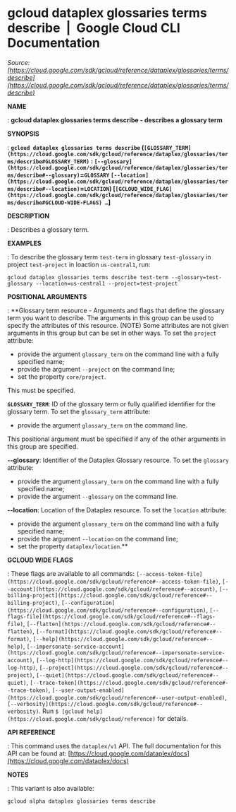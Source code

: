 # gcloud dataplex glossaries terms describe  |  Google Cloud CLI Documentation

*Source: [https://cloud.google.com/sdk/gcloud/reference/dataplex/glossaries/terms/describe](https://cloud.google.com/sdk/gcloud/reference/dataplex/glossaries/terms/describe)*

**NAME**

: **gcloud dataplex glossaries terms describe - describes a glossary term**

**SYNOPSIS**

: **`gcloud dataplex glossaries terms describe` (`[GLOSSARY_TERM](https://cloud.google.com/sdk/gcloud/reference/dataplex/glossaries/terms/describe#GLOSSARY_TERM)` : `[--glossary](https://cloud.google.com/sdk/gcloud/reference/dataplex/glossaries/terms/describe#--glossary)`=`GLOSSARY` `[--location](https://cloud.google.com/sdk/gcloud/reference/dataplex/glossaries/terms/describe#--location)`=`LOCATION`) [`[GCLOUD_WIDE_FLAG](https://cloud.google.com/sdk/gcloud/reference/dataplex/glossaries/terms/describe#GCLOUD-WIDE-FLAGS) …`]**

**DESCRIPTION**

: Describes a glossary term.

**EXAMPLES**

: To describe the glossary term `test-term` in glossary
`test-glossary` in project `test-project` in loaction
`us-central1`, run:

```
gcloud dataplex glossaries terms describe test-term --glossary=test-glossary --location=us-central1 --project=test-project
```

**POSITIONAL ARGUMENTS**

: **Glossary term resource - Arguments and flags that define the glossary term you
want to describe. The arguments in this group can be used to specify the
attributes of this resource. (NOTE) Some attributes are not given arguments in
this group but can be set in other ways.
To set the `project` attribute:

- provide the argument `glossary_term` on the command line with a fully
specified name;
- provide the argument `--project` on the command line;
- set the property `core/project`.

This must be specified.

**`GLOSSARY_TERM`**:
ID of the glossary term or fully qualified identifier for the glossary term.
To set the `glossary_term` attribute:

- provide the argument `glossary_term` on the command line.

This positional argument must be specified if any of the other arguments in this
group are specified.

**--glossary**:
Identifier of the Dataplex Glossary resource.
To set the `glossary` attribute:

- provide the argument `glossary_term` on the command line with a fully
specified name;
- provide the argument `--glossary` on the command line.

**--location**:
Location of the Dataplex resource.
To set the `location` attribute:

- provide the argument `glossary_term` on the command line with a fully
specified name;
- provide the argument `--location` on the command line;
- set the property `dataplex/location`.**

**GCLOUD WIDE FLAGS**

: These flags are available to all commands: `[--access-token-file](https://cloud.google.com/sdk/gcloud/reference#--access-token-file)`,
`[--account](https://cloud.google.com/sdk/gcloud/reference#--account)`, `[--billing-project](https://cloud.google.com/sdk/gcloud/reference#--billing-project)`,
`[--configuration](https://cloud.google.com/sdk/gcloud/reference#--configuration)`,
`[--flags-file](https://cloud.google.com/sdk/gcloud/reference#--flags-file)`,
`[--flatten](https://cloud.google.com/sdk/gcloud/reference#--flatten)`, `[--format](https://cloud.google.com/sdk/gcloud/reference#--format)`, `[--help](https://cloud.google.com/sdk/gcloud/reference#--help)`, `[--impersonate-service-account](https://cloud.google.com/sdk/gcloud/reference#--impersonate-service-account)`,
`[--log-http](https://cloud.google.com/sdk/gcloud/reference#--log-http)`,
`[--project](https://cloud.google.com/sdk/gcloud/reference#--project)`, `[--quiet](https://cloud.google.com/sdk/gcloud/reference#--quiet)`, `[--trace-token](https://cloud.google.com/sdk/gcloud/reference#--trace-token)`, `[--user-output-enabled](https://cloud.google.com/sdk/gcloud/reference#--user-output-enabled)`,
`[--verbosity](https://cloud.google.com/sdk/gcloud/reference#--verbosity)`.
Run `$ [gcloud help](https://cloud.google.com/sdk/gcloud/reference)` for details.

**API REFERENCE**

: This command uses the `dataplex/v1` API. The full documentation for
this API can be found at: [https://cloud.google.com/dataplex/docs](https://cloud.google.com/dataplex/docs)

**NOTES**

: This variant is also available:

```
gcloud alpha dataplex glossaries terms describe
```